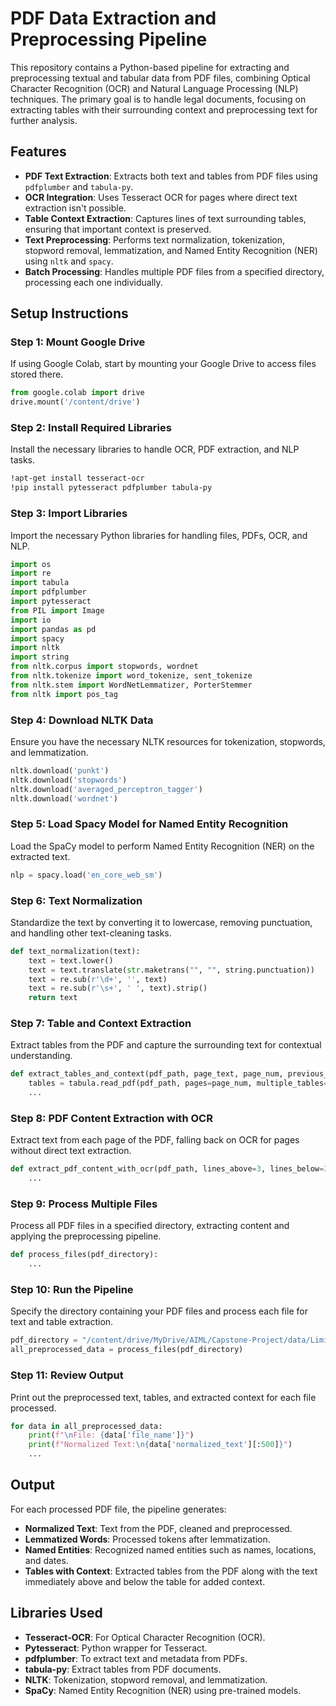 
# PDF Data Extraction and Preprocessing Pipeline

This repository contains a Python-based pipeline for extracting and preprocessing textual and tabular data from PDF files, combining Optical Character Recognition (OCR) and Natural Language Processing (NLP) techniques. The primary goal is to handle legal documents, focusing on extracting tables with their surrounding context and preprocessing text for further analysis.

## Features
- **PDF Text Extraction**: Extracts both text and tables from PDF files using `pdfplumber` and `tabula-py`.
- **OCR Integration**: Uses Tesseract OCR for pages where direct text extraction isn't possible.
- **Table Context Extraction**: Captures lines of text surrounding tables, ensuring that important context is preserved.
- **Text Preprocessing**: Performs text normalization, tokenization, stopword removal, lemmatization, and Named Entity Recognition (NER) using `nltk` and `spacy`.
- **Batch Processing**: Handles multiple PDF files from a specified directory, processing each one individually.

## Setup Instructions

### Step 1: Mount Google Drive
If using Google Colab, start by mounting your Google Drive to access files stored there.

```python
from google.colab import drive
drive.mount('/content/drive')
```

### Step 2: Install Required Libraries
Install the necessary libraries to handle OCR, PDF extraction, and NLP tasks.

```bash
!apt-get install tesseract-ocr
!pip install pytesseract pdfplumber tabula-py
```

### Step 3: Import Libraries
Import the necessary Python libraries for handling files, PDFs, OCR, and NLP.

```python
import os
import re
import tabula
import pdfplumber
import pytesseract
from PIL import Image
import io
import pandas as pd
import spacy
import nltk
import string
from nltk.corpus import stopwords, wordnet
from nltk.tokenize import word_tokenize, sent_tokenize
from nltk.stem import WordNetLemmatizer, PorterStemmer
from nltk import pos_tag
```

### Step 4: Download NLTK Data
Ensure you have the necessary NLTK resources for tokenization, stopwords, and lemmatization.

```python
nltk.download('punkt')
nltk.download('stopwords')
nltk.download('averaged_perceptron_tagger')
nltk.download('wordnet')
```

### Step 5: Load Spacy Model for Named Entity Recognition
Load the SpaCy model to perform Named Entity Recognition (NER) on the extracted text.

```python
nlp = spacy.load('en_core_web_sm')
```

### Step 6: Text Normalization
Standardize the text by converting it to lowercase, removing punctuation, and handling other text-cleaning tasks.

```python
def text_normalization(text):
    text = text.lower()
    text = text.translate(str.maketrans("", "", string.punctuation))
    text = re.sub(r'\d+', '', text)
    text = re.sub(r'\s+', ' ', text).strip()
    return text
```

### Step 7: Table and Context Extraction
Extract tables from the PDF and capture the surrounding text for contextual understanding.

```python
def extract_tables_and_context(pdf_path, page_text, page_num, previous_page_text=None, lines_above=3, lines_below=3):
    tables = tabula.read_pdf(pdf_path, pages=page_num, multiple_tables=True)
    ...
```

### Step 8: PDF Content Extraction with OCR
Extract text from each page of the PDF, falling back on OCR for pages without direct text extraction.

```python
def extract_pdf_content_with_ocr(pdf_path, lines_above=3, lines_below=3):
    ...
```

### Step 9: Process Multiple Files
Process all PDF files in a specified directory, extracting content and applying the preprocessing pipeline.

```python
def process_files(pdf_directory):
    ...
```

### Step 10: Run the Pipeline
Specify the directory containing your PDF files and process each file for text and table extraction.

```python
pdf_directory = "/content/drive/MyDrive/AIML/Capstone-Project/data/LimitedData/PDF"
all_preprocessed_data = process_files(pdf_directory)
```

### Step 11: Review Output
Print out the preprocessed text, tables, and extracted context for each file processed.

```python
for data in all_preprocessed_data:
    print(f"\nFile: {data['file_name']}")
    print(f"Normalized Text:\n{data['normalized_text'][:500]}")
    ...
```

## Output
For each processed PDF file, the pipeline generates:
- **Normalized Text**: Text from the PDF, cleaned and preprocessed.
- **Lemmatized Words**: Processed tokens after lemmatization.
- **Named Entities**: Recognized named entities such as names, locations, and dates.
- **Tables with Context**: Extracted tables from the PDF along with the text immediately above and below the table for added context.


## Libraries Used
- **Tesseract-OCR**: For Optical Character Recognition (OCR).
- **Pytesseract**: Python wrapper for Tesseract.
- **pdfplumber**: To extract text and metadata from PDFs.
- **tabula-py**: Extract tables from PDF documents.
- **NLTK**: Tokenization, stopword removal, and lemmatization.
- **SpaCy**: Named Entity Recognition (NER) using pre-trained models.
